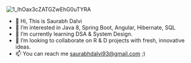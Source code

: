 ![1_lhOax3cZATGZwEhG0uTYRA](https://github.com/saurabhdalvi93/saurabhdalvi93/assets/126389839/9eeff3b4-b32d-4f47-abe6-14138583a540)

- 👋 Hi, This is Saurabh Dalvi
- 👀 I’m interested in Java 8, Spring Boot, Angular, Hibernate, SQL
- 🌱 I’m currently learning DSA & System Design.
- 💞️ I’m looking to collaborate on R & D projects with fresh, innovative ideas.
- 📫 You can reach me saurabhdalvi93@gmail.com ;)

<!---
saurabhdalvi93/saurabhdalvi93 is a ✨ special ✨ repository because its `README.md` (this file) appears on your GitHub profile.
You can click the Preview link to take a look at your changes.
--->
